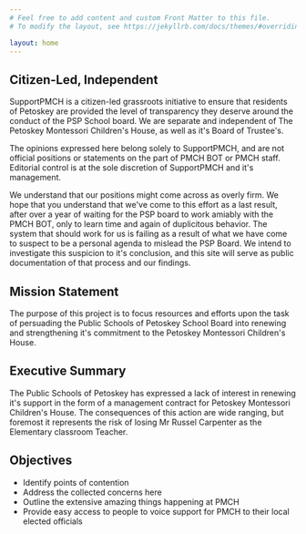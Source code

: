```yaml
---
# Feel free to add content and custom Front Matter to this file.
# To modify the layout, see https://jekyllrb.com/docs/themes/#overriding-theme-defaults

layout: home
---
```


## Citizen-Led, Independent

SupportPMCH is a citizen-led grassroots initiative to ensure that residents of Petoskey are provided the level of transparency they deserve around the conduct of the PSP School board. We are separate and independent of The Petoskey Montessori Children's House, as well as it's Board of Trustee's.

The opinions expressed here belong solely to SupportPMCH, and are not official positions or statements on the part of PMCH BOT or PMCH staff. Editorial control is at the sole discretion of SupportPMCH and it's management.

We understand that our positions might come across as overly firm. We hope that you understand that we've come to this effort as a last result, after over a year of waiting for the PSP board to work amiably with the PMCH BOT, only to learn time and again of duplicitous behavior. The system that should work for us is failing as a result of what we have come to suspect to be a personal agenda to mislead the PSP Board. We intend to investigate this suspicion to it's conclusion, and this site will serve as public documentation of that process and our findings.

## Mission Statement

The purpose of this project is to focus resources and efforts upon the task of persuading the Public Schools of Petoskey School Board into renewing and strengthening it's commitment to the Petoskey Montessori Children's House.

## Executive Summary

The Public Schools of Petoskey has expressed a lack of interest in renewing it's support in the form of a management contract for Petoskey Montessori Children's House. The consequences of this action are wide ranging, but foremost it represents the risk of losing Mr Russel Carpenter as the Elementary classroom Teacher.

## Objectives

- Identify points of contention
- Address the collected concerns here
- Outline the extensive amazing things happening at PMCH
- Provide easy access to people to voice support for PMCH to their local elected officials
